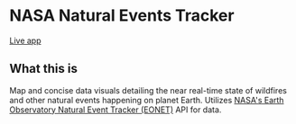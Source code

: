 # NASA Natural Events Tracker

[Live app](.)

## What this is
Map and concise data visuals detailing the near real-time state of wildfires and other natural events happening on planet Earth. Utilizes [NASA's Earth Observatory Natural Event Tracker  (EONET)](https://eonet.sci.gsfc.nasa.gov/what-is-eonet) API for data.

